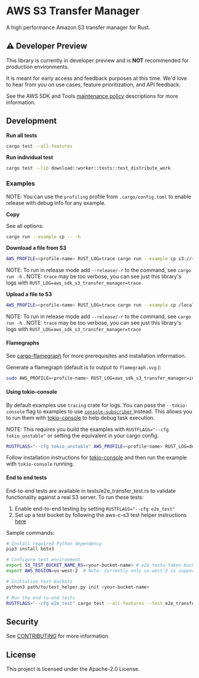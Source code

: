 # AWS S3 Transfer Manager

A high performance Amazon S3 transfer manager for Rust.

## :warning: Developer Preview

This library is currently in developer preview and is **NOT** recommended for production environments.

It is meant for early access and feedback purposes at this time. We'd love to hear from you on use cases, feature prioritization, and API feedback.

See the AWS SDK and Tools [maintenance policy](https://docs.aws.amazon.com/sdkref/latest/guide/maint-policy.html#version-life-cycle)
descriptions for more information.

## Development

**Run all tests**

```sh
cargo test --all-features
```

**Run individual test**

```sh
cargo test --lib download::worker::tests::test_distribute_work
```

### Examples

NOTE: You can use the `profiling` profile from `.cargo/config.toml` to enable release with debug info for any example.

**Copy**

See all options:

```sh
cargo run --example cp -- -h
```

**Download a file from S3**

```sh
AWS_PROFILE=<profile-name> RUST_LOG=trace cargo run --example cp s3://<my-bucket>/<my-key> /local/path/<filename>
```

NOTE: To run in release mode add `--release/-r` to the command, see `cargo run -h` .
NOTE: `trace` may be too verbose, you can see just this library's logs with `RUST_LOG=aws_sdk_s3_transfer_manager=trace`

**Upload a file to S3**

```sh
AWS_PROFILE=<profile-name> RUST_LOG=trace cargo run --example cp /local/path/<filename> s3://<my-bucket>/<my-key>
```

NOTE: To run in release mode add `--release/-r` to the command, see `cargo run -h` .
NOTE: `trace` may be too verbose, you can see just this library's logs with `RUST_LOG=aws_sdk_s3_transfer_manager=trace`

#### Flamegraphs

See [cargo-flamegraph](https://github.com/flamegraph-rs/flamegraph) for more prerequisites and installation information.

Generate a flamegraph (default is to output to `flamegraph.svg` ):

```sh
sudo AWS_PROFILE=<profile-name> RUST_LOG=aws_sdk_s3_transfer_manager=info cargo flamegraph --profile profiling --example cp -- s3://test-sdk-rust-aaron/mb-128.dat /tmp/mb-128.dat
```

#### Using tokio-console

By default examples use `tracing` crate for logs. You can pass the `--tokio-console` flag to examples to
use [ `console-subscriber` ](https://crates.io/crates/console-subscriber) instead. This allows you to run them with
[tokio-console](https://github.com/tokio-rs/console) to help debug task execution.

NOTE: This requires you build the examples with `RUSTFLAGS="--cfg tokio_unstable"` or setting the equivalent in
your cargo config.

```sh
RUSTFLAGS="--cfg tokio_unstable" AWS_PROFILE=<profile-name> RUST_LOG=debug cargo run --example cp --tokio-console ...
```

Follow installation instructions for [tokio-console](https://github.com/tokio-rs/console) and then run the
example with `tokio-console` running.

#### End to end tests

End-to-end tests are available in tests/e2e_transfer_test.rs to validate functionality against a real S3 server.
To run these tests:

1. Enable end-to-end testing by setting `RUSTFLAGS="--cfg e2e_test"`
2. Set up a test bucket by following the aws-c-s3 test helper instructions [here](https://github.com/awslabs/aws-c-s3/blob/main/tests/test_helper/README.md)

Sample commands:

```sh
# Install required Python dependency
pip3 install boto3

# Configure test environment
export S3_TEST_BUCKET_NAME_RS=<your-bucket-name> # e2e tests takes bucket name from environment variable
export AWS_REGION=us-west-2  # Note: Currently only us-west-2 is supported

# Initialize test buckets
python3 path/to/test_helper.py init <your-bucket-name>

# Run the end-to-end tests
RUSTFLAGS="--cfg e2e_test" cargo test --all-features --test e2e_transfer_test
```

## Security

See [CONTRIBUTING](CONTRIBUTING.md#security-issue-notifications) for more information.

## License

This project is licensed under the Apache-2.0 License.
